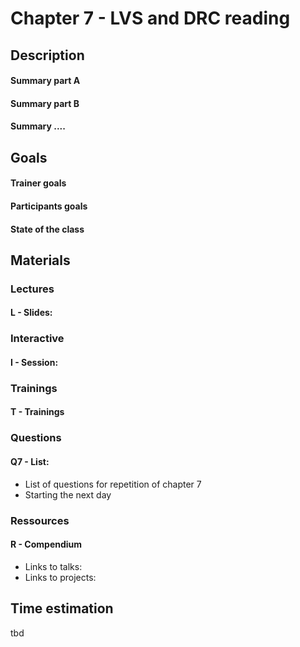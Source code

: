 # Chapter 7 - LVS and DRC reading
## Description

#### Summary part A
#### Summary part B
#### Summary ....

## Goals
#### Trainer goals
#### Participants goals
#### State of the class

## Materials
### Lectures
#### L - Slides:

### Interactive
#### I - Session:

### Trainings
#### T - Trainings

### Questions
#### Q7 - List:
* List of questions for repetition of chapter 7
* Starting the next day

### Ressources
#### R - Compendium
* Links to talks:
* Links to projects:

## Time estimation
tbd
 